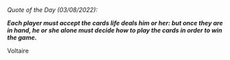 *Quote of the Day (03/08/2022):*

_**Each player must accept the cards life deals him or her: but once they are in hand, he or she alone must decide how to play the cards in order to win the game.**_

Voltaire